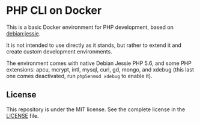# PHP CLI on Docker

This is a basic Docker environment for PHP development, based on [debian:jessie](https://hub.docker.com/_/debian/).

It is not intended to use directly as it stands, but rather to extend it and create custom development environments.

The environment comes with native Debian Jessie PHP 5.6, and some PHP extensions: apcu, mcrypt, intl, mysql, curl, gd, mongo, and xdebug (this last one comes deactivated, run `php5enmod xdebug` to enable it).

## License

This repository is under the MIT license. See the complete license in the [LICENSE](https://github.com/damien-carcel/Dockerfiles/blob/master/LICENSE) file.
